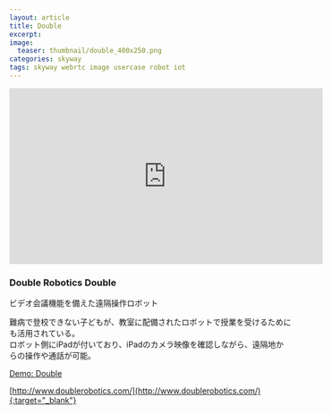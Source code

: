 ```yaml
---
layout: article
title: Double
excerpt: 
image:
  teaser: thumbnail/double_400x250.png
categories: skyway
tags: skyway webrtc image usercase robot iot
---
```



<iframe width="560" height="315" src="https://www.youtube.com/embed/lG5l_aQAfsI?rel=0" frameborder="0" allowfullscreen></iframe>

### Double Robotics Double

ビデオ会議機能を備えた遠隔操作ロボット

難病で登校できない子どもが、教室に配備されたロボットで授業を受けるためにも活用されている。  
ロボット側にiPadが付いており、iPadのカメラ映像を確認しながら、遠隔地からの操作や通話が可能。

<a href="https://drive.doublerobotics.com/" target="_blank" class="btn-info">Demo: Double</a>

[http://www.doublerobotics.com/](http://www.doublerobotics.com/){:target="_blank"}